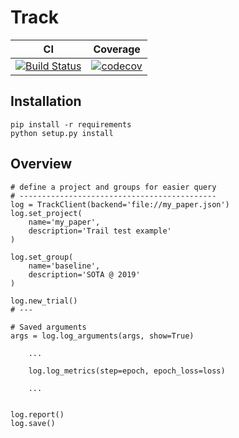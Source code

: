Track
=====

| CI | Coverage |
|----|----------|
| [![Build Status](https://travis-ci.org/Delaunay/track.svg?branch=master)](https://travis-ci.org/Delaunay/track) | [![codecov](https://codecov.io/gh/Delaunay/track/branch/master/graph/badge.svg)](https://codecov.io/gh/Delaunay/track) |


Installation
------------

```
pip install -r requirements
python setup.py install
```

Overview
--------

```
# define a project and groups for easier query
# --------------------------------------------
log = TrackClient(backend='file://my_paper.json')
log.set_project(
    name='my_paper', 
    description='Trail test example'
)

log.set_group(
    name='baseline',
    description='SOTA @ 2019'
)

log.new_trial()
# ---

# Saved arguments
args = log.log_arguments(args, show=True)

    ...

    log.log_metrics(step=epoch, epoch_loss=loss)

    ...


log.report()
log.save()    
```


